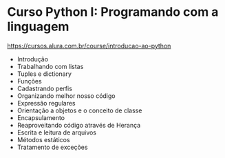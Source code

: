 # Curso Python I: Programando com a linguagem

https://cursos.alura.com.br/course/introducao-ao-python

- Introdução
- Trabalhando com listas
- Tuples e dictionary
- Funções
- Cadastrando perfis
- Organizando melhor nosso código
- Expressão regulares
- Orientação a objetos e o conceito de classe
- Encapsulamento
- Reaproveitando código através de Herança
- Escrita e leitura de arquivos
- Métodos estáticos
- Tratamento de exceções

